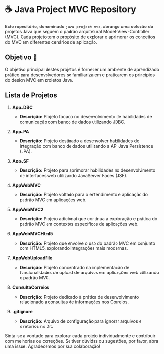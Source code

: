 # :coffee: Java Project MVC Repository

Este repositório, denominado `java-project-mvc`, abrange uma coleção de projetos Java que seguem o padrão arquitetural Model-View-Controller (MVC). Cada projeto tem o propósito de explorar e aprimorar os conceitos do MVC em diferentes cenários de aplicação.

## Objetivo 🚀
O objetivo principal destes projetos é fornecer um ambiente de aprendizado prático para desenvolvedores se familiarizarem e praticarem os princípios do design MVC em projetos Java.

## Lista de Projetos

1. **AppJDBC**
   - **Descrição:** Projeto focado no desenvolvimento de habilidades de comunicação com banco de dados utilizando JDBC.

2. **AppJPA**
   - **Descrição:** Projeto destinado a desenvolver habilidades de integração com banco de dados utilizando a API Java Persistence (JPA).

3. **AppJSF**
   - **Descrição:** Projeto para aprimorar habilidades no desenvolvimento de interfaces web utilizando JavaServer Faces (JSF).

4. **AppWebMVC**
   - **Descrição:** Projeto voltado para o entendimento e aplicação do padrão MVC em aplicações web.

5. **AppWebMVC2**
   - **Descrição:** Projeto adicional que continua a exploração e prática do padrão MVC em contextos específicos de aplicações web.

6. **AppWebMVCHtml5**
   - **Descrição:** Projeto que envolve o uso do padrão MVC em conjunto com HTML5, explorando integrações mais modernas.

7. **AppWebUploadFile**
   - **Descrição:** Projeto concentrado na implementação de funcionalidades de upload de arquivos em aplicações web utilizando o padrão MVC.

8. **ConsultaCorreios**
   - **Descrição:** Projeto dedicado à prática de desenvolvimento relacionado a consultas de informações nos Correios.

9. **.gitignore**
   - **Descrição:** Arquivo de configuração para ignorar arquivos e diretórios no Git.

Sinta-se à vontade para explorar cada projeto individualmente e contribuir com melhorias ou correções. Se tiver dúvidas ou sugestões, por favor, abra uma issue. Agradecemos por sua colaboração!

